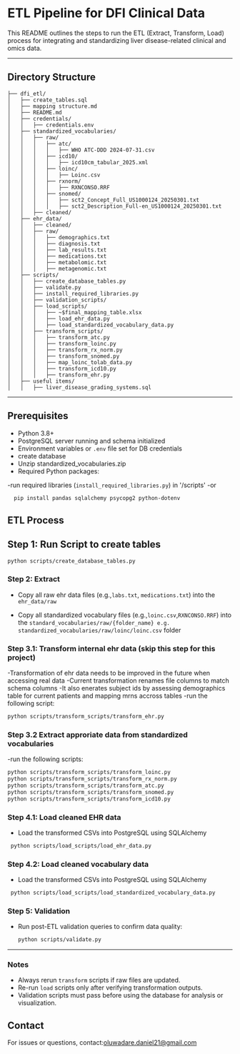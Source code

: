 
# ETL Pipeline for DFI Clinical Data

This README outlines the steps to run the ETL (Extract, Transform, Load) process for integrating and standardizing liver disease-related clinical and omics data.

---

##  Directory Structure

```
├── dfi_etl/
│   ├── create_tables.sql
│   ├── mapping structure.md
│   ├── README.md
│   ├── credentials/
│   │   ├── credentials.env
│   ├── standardized_vocabularies/
│   │   ├── raw/
│   │   │   ├── atc/
│   │   │   │   ├── WHO ATC-DDD 2024-07-31.csv
│   │   │   ├── icd10/
│   │   │   │   ├── icd10cm_tabular_2025.xml
│   │   │   ├── loinc/
│   │   │   │   ├── Loinc.csv
│   │   │   ├── rxnorm/
│   │   │   │   ├── RXNCONSO.RRF
│   │   │   ├── snomed/
│   │   │   │   ├── sct2_Concept_Full_US1000124_20250301.txt
│   │   │   │   ├── sct2_Description_Full-en_US1000124_20250301.txt
│   │   ├── cleaned/
│   ├── ehr_data/
│   │   ├── cleaned/
│   │   ├── raw/
│   │   │   ├── demographics.txt
│   │   │   ├── diagnosis.txt
│   │   │   ├── lab_results.txt
│   │   │   ├── medications.txt
│   │   │   ├── metabolomic.txt
│   │   │   ├── metagenomic.txt
│   ├── scripts/
│   │   ├── create_database_tables.py
│   │   ├── validate.py
│   │   ├── install_required_libraries.py
│   │   ├── validation_scripts/
│   │   ├── load_scripts/
│   │   │   ├── ~$final_mapping_table.xlsx
│   │   │   ├── load_ehr_data.py
│   │   │   ├── load_standardized_vocabulary_data.py
│   │   ├── transform_scripts/
│   │   │   ├── transform_atc.py
│   │   │   ├── transform_loinc.py
│   │   │   ├── transform_rx_norm.py
│   │   │   ├── transform_snomed.py
│   │   │   ├── map_loinc_tolab_data.py
│   │   │   ├── transform_icd10.py
│   │   │   ├── transform_ehr.py
│   ├── useful items/
│   │   ├── liver_disease_grading_systems.sql

```

---

##  Prerequisites

- Python 3.8+
- PostgreSQL server running and schema initialized
- Environment variables or `.env` file set for DB credentials
- create database
- Unzip standardized_vocabularies.zip
- Required Python packages:
  
-run required libraries (`install_required_libraries.py`) in '/scripts'
-or
```bash
  pip install pandas sqlalchemy psycopg2 python-dotenv 
  ```



## ETL Process
## Step 1: Run Script to create tables
 ```bash
python scripts/create_database_tables.py
 ```

### Step 2: Extract
- Copy all raw ehr data files (e.g.,`labs.txt`, `medications.txt`) into the `ehr_data/raw` 

- Copy all standardized vocabulary files (e.g.,`loinc.csv`,`RXNCONSO.RRF`) into the `standard_vocabularies/raw/{folder_name} e.g. standardized_vocabularies/raw/loinc/loinc.csv` folder

### Step 3.1: Transform internal ehr data (skip this step for this project) 
-Transformation of ehr data needs to be improved in the future when accessing real data
-Current transformation renames file columns to match schema columns
-It also enerates subject ids by assessing demographics table for current patients and mapping mrns accross tables
-run the following script:
 ```bash
python scripts/transform_scripts/transform_ehr.py
```

### Step 3.2 Extract approriate data from standardized vocabularies
-run the following scripts:
 ```bash
python scripts/transform_scripts/transform_loinc.py
python scripts/transform_scripts/transform_rx_norm.py
python scripts/transform_scripts/transform_atc.py
python scripts/transform_scripts/transform_snomed.py
python scripts/transform_scripts/transform_icd10.py
```
### Step 4.1: Load cleaned EHR data
- Load the transformed CSVs into PostgreSQL using SQLAlchemy
 ```bash
  python scripts/load_scripts/load_ehr_data.py
  ```
### Step 4.2: Load cleaned vocabulary data
- Load the transformed CSVs into PostgreSQL using SQLAlchemy
 ```bash
  python scripts/load_scripts/load_standardized_vocabulary_data.py
```
### Step 5: Validation
- Run post-ETL validation queries to confirm data quality:
  ```bash
  python scripts/validate.py
  ```

---

###  Notes

- Always rerun `transform` scripts if raw files are updated.
- Re-run `load` scripts only after verifying transformation outputs.
- Validation scripts must pass before using the database for analysis or visualization.



## Contact

For issues or questions, contact:oluwadare.daniel21@gmail.com
